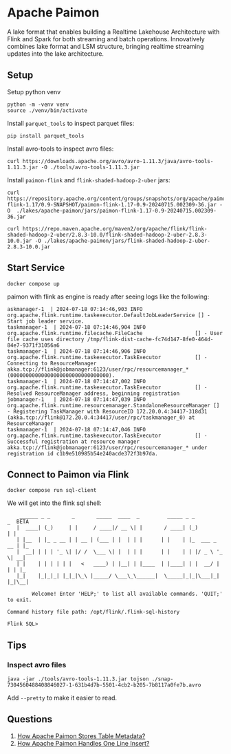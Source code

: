 # Apache Paimon

A lake format that enables building a Realtime Lakehouse Architecture with Flink and Spark for both streaming and batch operations. Innovatively combines lake format and LSM structure, bringing realtime streaming updates into the lake architecture.

## Setup

Setup python venv

```shell
python -m -venv venv
source ./venv/bin/activate
```

Install `parquet_tools` to inspect parquet files:

```shell
pip install parquet_tools
```

Install avro-tools to inspect avro files:

```shell
curl https://downloads.apache.org/avro/avro-1.11.3/java/avro-tools-1.11.3.jar -O ./tools/avro-tools-1.11.3.jar
```

Install `paimon-flink` and `flink-shaded-hadoop-2-uber` jars:

```shell
curl https://repository.apache.org/content/groups/snapshots/org/apache/paimon/paimon-flink-1.17/0.9-SNAPSHOT/paimon-flink-1.17-0.9-20240715.002309-36.jar -O  ./lakes/apache-paimon/jars/paimon-flink-1.17-0.9-20240715.002309-36.jar

curl https://repo.maven.apache.org/maven2/org/apache/flink/flink-shaded-hadoop-2-uber/2.8.3-10.0/flink-shaded-hadoop-2-uber-2.8.3-10.0.jar -O ./lakes/apache-paimon/jars/flink-shaded-hadoop-2-uber-2.8.3-10.0.jar
```

## Start Service

```shell
docker compose up
```

paimon with flink as engine is ready after seeing logs like the following:

```shell
askmanager-1  | 2024-07-18 07:14:46,903 INFO  org.apache.flink.runtime.taskexecutor.DefaultJobLeaderService [] - Start job leader service.
taskmanager-1  | 2024-07-18 07:14:46,904 INFO  org.apache.flink.runtime.filecache.FileCache                 [] - User file cache uses directory /tmp/flink-dist-cache-fc74d147-8fe0-464d-84e7-9371f31056a6
taskmanager-1  | 2024-07-18 07:14:46,906 INFO  org.apache.flink.runtime.taskexecutor.TaskExecutor           [] - Connecting to ResourceManager akka.tcp://flink@jobmanager:6123/user/rpc/resourcemanager_*(00000000000000000000000000000000).
taskmanager-1  | 2024-07-18 07:14:47,002 INFO  org.apache.flink.runtime.taskexecutor.TaskExecutor           [] - Resolved ResourceManager address, beginning registration
jobmanager-1   | 2024-07-18 07:14:47,039 INFO  org.apache.flink.runtime.resourcemanager.StandaloneResourceManager [] - Registering TaskManager with ResourceID 172.20.0.4:34417-318d31 (akka.tcp://flink@172.20.0.4:34417/user/rpc/taskmanager_0) at ResourceManager
taskmanager-1  | 2024-07-18 07:14:47,046 INFO  org.apache.flink.runtime.taskexecutor.TaskExecutor           [] - Successful registration at resource manager akka.tcp://flink@jobmanager:6123/user/rpc/resourcemanager_* under registration id c1b9e510985b54e240acde372f3b97da.
```

## Connect to Paimon via Flink

```shell
docker compose run sql-client
```

We will get into the flink sql shell:

```shell
    ______ _ _       _       _____  ____  _         _____ _ _            _  BETA
   |  ____| (_)     | |     / ____|/ __ \| |       / ____| (_)          | |
   | |__  | |_ _ __ | | __ | (___ | |  | | |      | |    | |_  ___ _ __ | |_
   |  __| | | | '_ \| |/ /  \___ \| |  | | |      | |    | | |/ _ \ '_ \| __|
   | |    | | | | | |   <   ____) | |__| | |____  | |____| | |  __/ | | | |_
   |_|    |_|_|_| |_|_|\_\ |_____/ \___\_\______|  \_____|_|_|\___|_| |_|\__|

        Welcome! Enter 'HELP;' to list all available commands. 'QUIT;' to exit.

Command history file path: /opt/flink/.flink-sql-history

Flink SQL>
```

## Tips

### Inspect avro files

```shell
java -jar ./tools/avro-tools-1.11.3.jar tojson ./snap-7304560488408846027-1-631b4d7b-5501-4cb2-b205-7b8117a0fe7b.avro
```

Add `--pretty` to make it easier to read.

## Questions

1. [How Apache Paimon Stores Table Metadata?](../../01-how-data-lake-stores-table-metadata.md#apache-paimon)
2. [How Apache Paimon Handles One Line Insert?](../../02-how-data-lake-handles-one-line-insert.md#apache-paimon)